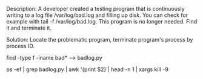 Description: A developer created a testing program that is continuously writing to a log file /var/log/bad.log and filling up disk. You can check for example with tail -f /var/log/bad.log.
This program is no longer needed. Find it and terminate it.

Solution: Locate the problematic program, terminate program's process by process ID.  

find -type f -iname bad*  --> badlog.py 

ps -ef | grep badlog.py | awk '{print $2}'| head -n 1 | xargs kill -9 



